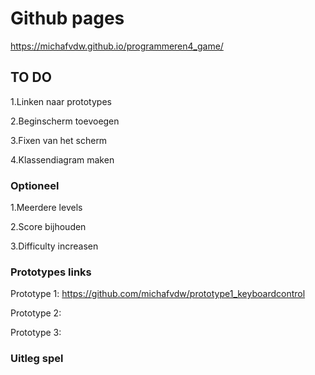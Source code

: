 # Github pages

https://michafvdw.github.io/programmeren4_game/

## TO DO

1.Linken naar prototypes

2.Beginscherm toevoegen 

3.Fixen van het scherm 

4.Klassendiagram maken 

### Optioneel

1.Meerdere levels 

2.Score bijhouden 

3.Difficulty increasen 

### Prototypes links 

Prototype 1: https://github.com/michafvdw/prototype1_keyboardcontrol

Prototype 2: 

Prototype 3: 

###  Uitleg spel 
